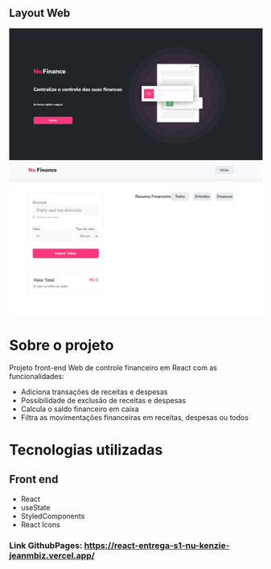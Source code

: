 ## Layout Web
![SITE](/src/assets/nufinance-capa.jpg)
![SITE](/src/assets/nufinance-site.jpg) 

# Sobre o projeto

Projeto front-end Web de controle financeiro em React com as funcionalidades:

- Adiciona transações de receitas e despesas
- Possibilidade de exclusão de receitas e despesas
- Calcula o saldo financeiro em caixa
- Filtra as movimentações financeiras em receitas, despesas ou todos

# Tecnologias utilizadas
## Front end
- React
- useState
- StyledComponents
- React Icons

### Link GithubPages: https://react-entrega-s1-nu-kenzie-jeanmbiz.vercel.app/
